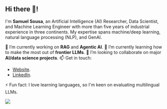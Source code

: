 ## Hi there 👋!

I'm **Samuel Sousa**, an Artificial Intelligence (AI) Researcher, Data Scientist, and Machine Learning Engineer with more than five years of industrial experience in three continents. My expertise spans machine/deep learning, natural language processing (NLP), and GenAI. 

🔭 I’m currently working on **RAG** and **Agentic AI**.
🌱 I’m currently learning how to make the most out of **frontier LLMs**.
👯 I’m looking to collaborate on major **AI/data science projects**.
📫 Get in touch:
  - [Website](http://samuel-sousa.github.io).
  - [LinkedIn](linkedin.com/in/samsousa).

⚡ Fun fact: I love learning languages, so I'm keen on evaluating multilingual LLMs.

![](https://komarev.com/ghpvc/?username=samuel-sousa&color=green&style=flat-square)
